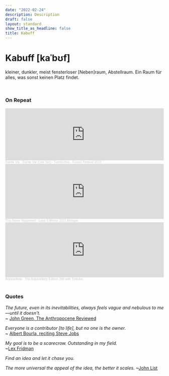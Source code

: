 ```yaml
---
date: "2022-02-24"
description: Description
draft: false
layout: standard
show_title_as_headline: false
title: Kabuff
---
```


# Kabuff [kaˈbʊf]

kleiner, dunkler, meist fensterloser [Neben]raum, Abstellraum. Ein Raum für alles, was sonst keinen Platz findet.

<br>

### On Repeat

<iframe width="100%" height="166" scrolling="no" frameborder="no" allow="autoplay" src="https://w.soundcloud.com/player/?url=https%3A//api.soundcloud.com/tracks/1300580767&color=%23ff5500&auto_play=false&hide_related=false&show_comments=true&show_user=true&show_reposts=false&show_teaser=true"></iframe><div style="font-size: 10px; color: #cccccc;line-break: anywhere;word-break: normal;overflow: hidden;white-space: nowrap;text-overflow: ellipsis; font-family: Interstate,Lucida Grande,Lucida Sans Unicode,Lucida Sans,Garuda,Verdana,Tahoma,sans-serif;font-weight: 100;"><a href="https://soundcloud.com/ste-vie-1" title="Sainte Vie" target="_blank" style="color: #cccccc; text-decoration: none;">Sainte Vie</a> · <a href="https://soundcloud.com/ste-vie-1/sainte-vie-live-set-turmbuhne-fusion-festival-2022" title="Sainte Vie (Live Set) - Turmbühne - Fusion Festival 2022" target="_blank" style="color: #cccccc; text-decoration: none;">Sainte Vie (Live Set) - Turmbühne - Fusion Festival 2022</a></div>

<iframe width="100%" height="175" scrolling="no" frameborder="no" allow="autoplay" src="https://w.soundcloud.com/player/?url=https%3A//api.soundcloud.com/tracks/1190178526&color=%23ff5500&auto_play=false&hide_related=false&show_comments=true&show_user=true&show_reposts=false&show_teaser=true&visual=true"></iframe><div style="font-size: 10px; color: #cccccc;line-break: anywhere;word-break: normal;overflow: hidden;white-space: nowrap;text-overflow: ellipsis; font-family: Interstate,Lucida Grande,Lucida Sans Unicode,Lucida Sans,Garuda,Verdana,Tahoma,sans-serif;font-weight: 100;"><a href="https://soundcloud.com/thisneverhappenedlabel" title="This Never Happened" target="_blank" style="color: #cccccc; text-decoration: none;">This Never Happened</a> · <a href="https://soundcloud.com/thisneverhappenedlabel/lane-8-winter-2021-mixtape" title="Lane 8 Winter 2021 Mixtape" target="_blank" style="color: #cccccc; text-decoration: none;">Lane 8 Winter 2021 Mixtape</a></div>

<iframe width="100%" height="175" scrolling="no" frameborder="no" allow="autoplay" src="https://w.soundcloud.com/player/?url=https%3A//api.soundcloud.com/tracks/1213358386&color=%23ff5500&auto_play=false&hide_related=false&show_comments=true&show_user=true&show_reposts=false&show_teaser=true&visual=true"></iframe><div style="font-size: 10px; color: #cccccc;line-break: anywhere;word-break: normal;overflow: hidden;white-space: nowrap;text-overflow: ellipsis; font-family: Interstate,Lucida Grande,Lucida Sans Unicode,Lucida Sans,Garuda,Verdana,Tahoma,sans-serif;font-weight: 100;"><a href="https://soundcloud.com/anjunadeep" title="Anjunadeep" target="_blank" style="color: #cccccc; text-decoration: none;">Anjunadeep</a> · <a href="https://soundcloud.com/anjunadeep/the-anjunadeep-edition-386" title="The Anjunadeep Edition 386 with Tinlicker" target="_blank" style="color: #cccccc; text-decoration: none;">The Anjunadeep Edition 386 with Tinlicker</a></div>

<br>

### Quotes

*The future, even in its inevitabilities, always feels vague and nebulous to me—until it doesn't.*  
~ [John Green, The Anthropocene Reviewed](https://www.goodreads.com/book/show/55145261-the-anthropocene-reviewed)


*Everyone is a contributor [to life], but no one is the owner.*  
~ [Albert Bourla, reciting Steve Jobs](https://youtu.be/Z_LhPMhkEdw?t=4016)

*My goal is to be a scarecrow. Outstanding in my field.*  
~[Lex Fridman](https://twitter.com/lexfridman/status/1337837110687043584)

*Find an idea and let it chase you.*

*The more universal the appeal of the idea, the better it scales.*
~[John List](https://www.thevoltageeffect.com/)

